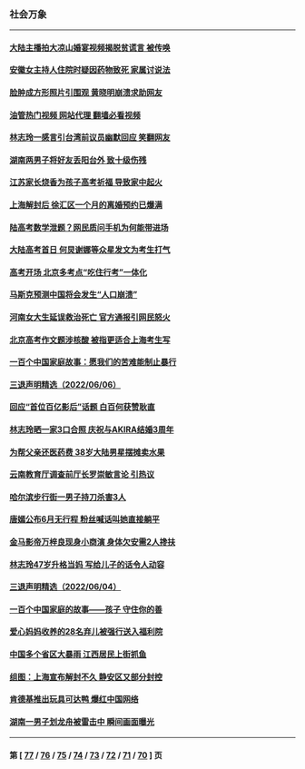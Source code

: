 ### 社会万象
---
#### [大陆主播拍大凉山婚宴视频揭脱贫谎言 被传唤](../../pages/ncid282/n13755710.md?06100045) 
#### [安徽女主持人住院时疑因药物致死 家属讨说法](../../pages/ncid282/n13755423.md?06100045) 
#### [脸肿成方形照片引围观 黄晓明崩溃求助网友](../../pages/ncid282/n13755248.md?06100045) 
#### [油管热门视频 网站代理 翻墙必看视频](http://209.222.30.114:81/youtube.html?06100045)
#### [林志玲一感言引台湾前议员幽默回应 笑翻网友](../../pages/ncid282/n13755213.md?06100045) 
#### [湖南两男子将好友丢阳台外 致十级伤残](../../pages/ncid282/n13754928.md?06100045) 
#### [江苏家长烧香为孩子高考祈福 导致家中起火](../../pages/ncid282/n13754884.md?06100045) 
#### [上海解封后 徐汇区一个月的离婚预约已爆满](../../pages/ncid282/n13754837.md?06100045) 
#### [陆高考数学泄题？网民质问手机为何能带进场](../../pages/ncid282/n13754721.md?06100045) 
#### [大陆高考首日 何炅谢娜等众星发文为考生打气](../../pages/ncid282/n13754493.md?06100045) 
#### [高考开场 北京多考点“吃住行考”一体化](../../pages/ncid282/n13753635.md?06100045) 
#### [马斯克预测中国将会发生“人口崩溃”](../../pages/ncid282/n13754301.md?06100045) 
#### [河南女大生延误救治死亡 官方通报引网民怒火](../../pages/ncid282/n13754044.md?06100045) 
#### [北京高考作文题涉核酸 被指更适合上海考生写](../../pages/ncid282/n13754041.md?06100045) 
#### [一百个中国家庭故事：愿我们的苦难能制止暴行](../../pages/ncid282/n13753117.md?06100045) 
#### [三退声明精选（2022/06/06）](../../pages/ncid282/n13753834.md?06100045) 
#### [回应“首位百亿影后”话题 白百何获赞耿直](../../pages/ncid282/n13753658.md?06100045) 
#### [林志玲晒一家3口合照 庆祝与AKIRA结婚3周年](../../pages/ncid282/n13753608.md?06100045) 
#### [为帮父亲还医药费 38岁大陆男星摆摊卖水果](../../pages/ncid282/n13753622.md?06100045) 
#### [云南教育厅调查前厅长罗崇敏言论 引热议](../../pages/ncid282/n13753378.md?06100045) 
#### [哈尔滨步行街一男子持刀杀害3人](../../pages/ncid282/n13753295.md?06100045) 
#### [唐嫣公布6月无行程 粉丝喊话叫她直接躺平](../../pages/ncid282/n13753030.md?06100045) 
#### [金马影帝万梓良现身小商演 身体欠安需2人搀扶](../../pages/ncid282/n13752955.md?06100045) 
#### [林志玲47岁升格当妈 写给儿子的话令人动容](../../pages/ncid282/n13752937.md?06100045) 
#### [三退声明精选（2022/06/04）](../../pages/ncid282/n13752701.md?06100045) 
#### [一百个中国家庭的故事——孩子 守住你的善](../../pages/ncid282/n13752435.md?06100045) 
#### [爱心妈妈收养的28名弃儿被强行送入福利院](../../pages/ncid282/n13752429.md?06100045) 
#### [中国多个省区大暴雨 江西居民上街抓鱼](../../pages/ncid282/n13752238.md?06100045) 
#### [组图：上海宣布解封不久 静安区又部分封控](../../pages/ncid282/n13752190.md?06100045) 
#### [肯德基推出玩具可达鸭 爆红中国网络](../../pages/ncid282/n13752318.md?06100045) 
#### [湖南一男子划龙舟被雷击中 瞬间画面曝光](../../pages/ncid282/n13752080.md?06100045) 

---
#### 第 [ [77](./77.md?06100045) / [76](./76.md?06100045) / [75](./75.md?06100045) / [74](./74.md?06100045) / [73](./73.md?06100045) / [72](./72.md?06100045) / [71](./71.md?06100045) / [70](./70.md?06100045) ] 页
